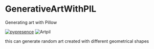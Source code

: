 # GenerativeArtWithPIL
Generating art with Pillow

[![pypresence](https://img.shields.io/badge/using-pypresence-00bb88.svg?style=for-the-badge&logo=discord&logoWidth=20)](https://github.com/qwertyquerty/pypresence)
![Artpil](https://img.shields.io/badge/PIL-Art%20with%20Pillow-lightgrey)

this can generate random art created with different geometrical shapes
